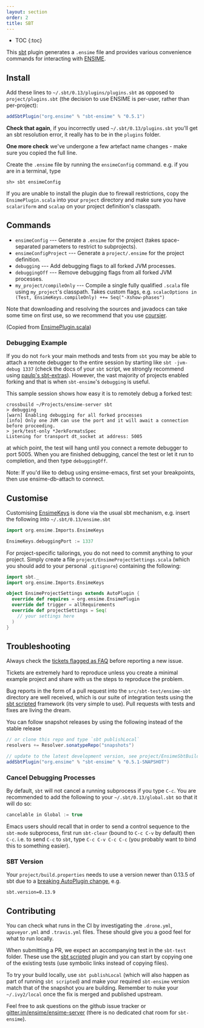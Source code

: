 ```yaml
---
layout: section
order: 2
title: SBT
---
```


- TOC
{:toc}

This [sbt](http://github.com/sbt/sbt) plugin generates a `.ensime` file and provides various convenience commands for interacting with [ENSIME](http://github.com/ensime/ensime-server).

## Install

Add these lines to `~/.sbt/0.13/plugins/plugins.sbt` as opposed to `project/plugins.sbt` (the decision to use ENSIME is per-user, rather than per-project):

```scala
addSbtPlugin("org.ensime" % "sbt-ensime" % "0.5.1")
```

**Check that again**, if you incorrectly used `~/.sbt/0.13/plugins.sbt` you'll get an sbt resolution error, it really has to be in the `plugins` folder.

**One more check** we've undergone a few artefact name changes - make sure you copied the full line.

Create the `.ensime` file by running the `ensimeConfig` command. e.g. if you are in a terminal, type

```
sh> sbt ensimeConfig
```

If you are unable to install the plugin due to firewall restrictions, copy the `EnsimePlugin.scala` into your `project` directory and make sure you have `scalariform` and `scalap` on your project definition's classpath.


## Commands

* `ensimeConfig` --- Generate a `.ensime` for the project (takes space-separated parameters to restrict to subprojects).
* `ensimeConfigProject` --- Generate a `project/.ensime` for the project definition.
* `debugging` --- Add debugging flags to all forked JVM processes.
* `debuggingOff` --- Remove debugging flags from all forked JVM processes.
* `my_project/compileOnly` --- Compile a single fully qualified `.scala` file using `my_project`'s classpath. Takes custom flags, e.g. `scalacOptions in (Test, EnsimeKeys.compileOnly) ++= Seq("-Xshow-phases")`

Note that downloading and resolving the sources and javadocs can take some time on first use, so we recommend that you use [coursier](http://get-coursier.io).

(Copied from [EnsimePlugin.scala](https://github.com/ensime/ensime-sbt/blob/master/src/main/scala/EnsimePlugin.scala#L59))


### Debugging Example

If you do not `fork` your main methods and tests from `sbt` you may be able to attach a remote debugger to the entire session by starting like `sbt -jvm-debug 1337` (check the docs of your `sbt` script, we strongly recommend using [paulp's sbt-extras](https://github.com/paulp/sbt-extras)). However, the vast majority of projects enabled forking and that is when `sbt-ensime`'s `debugging` is useful. 

This sample session shows how easy it is to remotely debug a forked test:

```
crossbuild ~/Projects/ensime-server sbt
> debugging
[warn] Enabling debugging for all forked processes
[info] Only one JVM can use the port and it will await a connection before proceeding.
> jerk/test-only *JerkFormatsSpec
Listening for transport dt_socket at address: 5005
```

at which point, the test will hang until you connect a remote debugger to port 5005. When you are finished debugging, cancel the test or let it run to completion, and then type `debuggingOff`.

Note: If you'd like to debug using ensime-emacs, first set your breakpoints, then use ensime-db-attach to connect.


## Customise

Customising [EnsimeKeys](https://github.com/ensime/ensime-sbt/blob/master/src/main/scala/EnsimePlugin.scala#L21) is done via the usual sbt mechanism, e.g. insert the following into `~/.sbt/0.13/ensime.sbt`

```scala
import org.ensime.Imports.EnsimeKeys

EnsimeKeys.debuggingPort := 1337
```

For project-specific tailorings, you do not need to commit anything to your project. Simply create a file `project/EnsimeProjectSettings.scala` (which you should add to your personal `.gitignore`) containing the following:

```scala
import sbt._
import org.ensime.Imports.EnsimeKeys

object EnsimeProjectSettings extends AutoPlugin {
  override def requires = org.ensime.EnsimePlugin
  override def trigger = allRequirements
  override def projectSettings = Seq(
    // your settings here
  )
}
```


## Troubleshooting

Always check the [tickets flagged as FAQ](https://github.com/ensime/ensime-sbt/issues?q=label%3AFAQ) before reporting a new issue.

Tickets are extremely hard to reproduce unless you create a minimal example project and share with us the steps to reproduce the problem.

Bug reports in the form of a pull request into the `src/sbt-test/ensime-sbt` directory are well received, which is our suite of integration tests using the [sbt scripted](http://eed3si9n.com/testing-sbt-plugins) framework (its very simple to use). Pull requests with tests and fixes are living the dream.

You can follow snapshot releases by using the following instead of the stable release

```scala
// or clone this repo and type `sbt publishLocal`
resolvers += Resolver.sonatypeRepo("snapshots")

// update to the latest development version, see project/EnsimeSbtBuild.scala
addSbtPlugin("org.ensime" % "sbt-ensime" % "0.5.1-SNAPSHOT")
```


### Cancel Debugging Processes

By default, `sbt` will not cancel a running subprocess if you type `C-c`. You are recommended to add the following to your `~/.sbt/0.13/global.sbt` so that it will do so:

```scala
cancelable in Global := true
```

Emacs users should recall that in order to send a control sequence to the `sbt-mode` subprocess, first run `sbt-clear` (bound to `C-c C-v` by default) then `C-c`. i.e. to send `C-c` to `sbt`, type `C-c C-v C-c C-c` (you probably want to bind this to something easier).


### SBT Version

Your `project/build.properties` needs to use a version newer than 0.13.5 of sbt due to a [breaking AutoPlugin change](https://github.com/ensime/ensime-server/issues/672), e.g.

```
sbt.version=0.13.9
```


## Contributing

You can check what runs in the CI by investigating the `.drone.yml`, `appveyor.yml` and `.travis.yml` files. These should give you a good feel for what to run locally.

When submitting a PR, we expect an accompanying test in the `sbt-test` folder. These use the [sbt scripted](http://eed3si9n.com/testing-sbt-plugins) plugin and you can start by copying one of the existing tests (use symbolic links instead of copying files).

To try your build locally, use `sbt publishLocal` (which will also happen as part of running `sbt scripted`) and make your required `sbt-ensime` version match that of the snapshot you are building. Remember to nuke your `~/.ivy2/local` once the fix is merged and published upstream.

Feel free to ask questions on the github issue tracker or [gitter.im/ensime/ensime-server](https://gitter.im/ensime/ensime-server) (there is no dedicated chat room for `sbt-ensime`).
